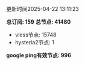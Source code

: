 更新时间2025-04-22 13:11:23

**总订阅: 159**
**总节点: 41480**
- vless节点: 15748
- hysteria2节点: 1

**google ping有效节点: 996**

